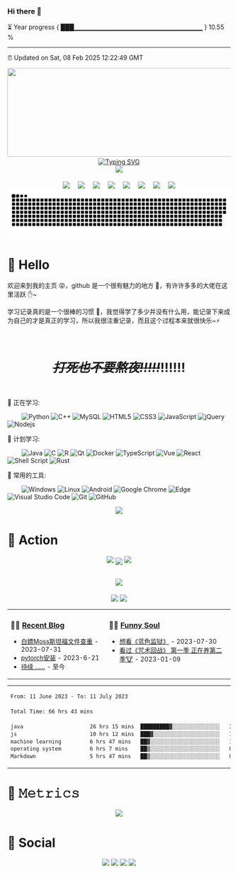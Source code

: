 ### Hi there 👋

⏳ Year progress { ███▁▁▁▁▁▁▁▁▁▁▁▁▁▁▁▁▁▁▁▁▁▁▁▁▁▁▁ } 10.55 %

---

⏰ Updated on Sat, 08 Feb 2025 12:22:49 GMT


<!-- 名言警句 -->

<div style="width:100%" align="center">
  <a><img style="width: 600px;height: 200px" src="https://github.com/Bvbrutal/Bvbrutal/assets/93713843/82a25c7b-cd10-4de0-bd92-6b39978964da"></a>
</div>


<!-- 人数统计 -->
<!--
<div style="width:100%" align="center">
  <a><img style="width: 600px;height: 200px" src="https://count.getloli.com/get/@psh?theme=rule34"></a>
</div>
-->


<!-- 动态打字效果 -->
<div style="width:100%" align="center">
  <a href="https://pshxx.cc/">
    <img src="https://readme-typing-svg.demolab.com?font=Fira+Code&weight=400&size=25&pause=1000&center=true&vCenter=true&width=600&height=100&lines=Dream+is+like+underwear!!!!!!;PSH" alt="Typing SVG" />
  </a>
</div>

<!-- 敲代码的图片 -->
<div align="center" ><img src="https://npm.elemecdn.com/anzhiyu-assets/image/common/github-info/Knock-Code.gif"  style="width:650px"/></div>
<!-- <p align="center"> <img width="433" height="177" src="https://user-images.githubusercontent.com/104733166/236908488-60f25e53-47a8-43d5-a45a-b9b9dd37900e.gif"/> -->
<br>

<!-- 个人资料徽标 -->
<div align="center">
  <a href="https://bvbrutal.github.io/"><img src="https://img.shields.io/badge/website-个人博客-blue"></a>&emsp;
  <a href="https://blog.csdn.net/m0_59088506?spm=1000.2115.3001.5343"><img src="https://img.shields.io/badge/CSDN-%E5%8D%9A%E5%AE%A2-c32136"></a>&emsp;
  <a href="https://space.bilibili.com/1937483889"><img src="https://img.shields.io/badge/bilibili-B%E7%AB%99-ff69b4"></a>&emsp;
  <a href="https://www.youtube.com/channel/UCOOyJ0Pn8blGrwvDTSi8USw"><img src="https://img.shields.io/badge/Youtube-%E6%B2%B9%E7%AE%A1-c32136"></a>&emsp;
  <a href="https://www.zhihu.com/people/mo-cha-49-88"><img src="https://img.shields.io/badge/zhihu-%E7%9F%A5%E4%B9%8E-blue"></a>&emsp;
  <a href="https://music.163.com/#/user/home?id=1324208260"><img src="https://img.shields.io/badge/NC-网易云-c32136"></a>&emsp;
  <a href="https://twitter.com/pshplo"><img src="https://img.shields.io/badge/Twitter-%E6%8E%A8%E7%89%B9-blue"></a>&emsp;
  <a href="#"><img src="https://komarev.com/ghpvc/?username=Bvbrutal&style=flat"/></a>
</div>

<!-- 贪吃蛇代码贡献图 -->

<div align="center"><img src="https://raw.githubusercontent.com/Bvbrutal/Bvbrutal/output/github-contribution-grid-snake.svg"></div>

# 🙋 Hello

欢迎来到我的主页 😝，github 是一个很有魅力的地方 🙌，有许许多多的大佬在这里活跃 ✋~

学习记录真的是一个很棒的习惯 💪，我觉得学了多少并没有什么用，能记录下来成为自己的才是真正的学习，所以我很注重记录，而且这个过程本来就很快乐~⚡

<br>
<div align="center">
  
  # ***~~打死也不要熬夜!!!!!~~***‼️‼️‼️
</div>
<br>

<!-- github每日打卡图片 -->
<!--  # ⚡打卡: -->
<!-- <img src="https://streak-stats.demolab.com/?user=Bvbrutal"  style="width:800px"/> -->

💪 正在学习:

&emsp;&emsp;
![Python](https://img.shields.io/badge/-Python-pink?style=flat-square&logo=Python)
![C++](https://img.shields.io/badge/-C++-00599C?style=flat-square&logo=c)
![MySQL](https://img.shields.io/badge/mysql-%2300f.svg?style=flat-square&logo=mysql&logoColor=white)
![HTML5](https://img.shields.io/badge/-HTML5-E34F26?style=flat-square&logo=html5&logoColor=white)
![CSS3](https://img.shields.io/badge/-CSS3-1572B6?style=flat-square&logo=css3)
![JavaScript](https://img.shields.io/badge/-JavaScript-oringe?style=flat-square&logo=javascript)
![jQuery](https://img.shields.io/badge/jquery-%230769AD.svg?style=style=flat-square&logo=jquery&logoColor=white)
![Nodejs](https://img.shields.io/badge/-Nodejs-c0ebd?style=flat-square&logo=Node.js)

🧠 计划学习:

&emsp;&emsp;
![Java](https://img.shields.io/badge/-java-yellow?style=flat-square&logo=java)
![C](https://img.shields.io/badge/c-%2300599C.svg?style=flat-square&logo=c&logoColor=white)
![R](https://img.shields.io/badge/r-%23276DC3.svg?style=flat-square&logo=r&logoColor=white)
![Qt](https://img.shields.io/badge/Qt-%23217346.svg?style=style=flat-square&logo=Qt&logoColor=white)
![Docker](https://img.shields.io/badge/-Docker-FCC624?style=flat-square&logo=docker)
![TypeScript](https://img.shields.io/badge/typescript-%23007ACC.svg?style=flat-square&logo=typescript&logoColor=white)
![Vue](https://img.shields.io/badge/-Vue.js-3f745c?style=flat-square&logo=Vue.js)
![React](https://img.shields.io/badge/-React-07afd9?style=flat-square&logo=React)
![Shell Script](https://img.shields.io/badge/shell_script-%4285F4.svg?style=style=flat-square&logo=gnu-bash&logoColor=white)
![Rust](https://img.shields.io/badge/Rust-2E67D3.svg?style=style=flat-square&logo=rust&logoColor=white)

🧰 常用的工具:

&emsp;&emsp;
![Windows](https://img.shields.io/badge/Windows-0078D6?style=flat-square&logo=windows&logoColor=white)
![Linux](https://img.shields.io/badge/Linux-FCC624?style=style=flat-square&logo=linux&logoColor=black)
![Android](https://img.shields.io/badge/Android-3DDC84?style=flat-square&logo=android&logoColor=white)
![Google Chrome](https://img.shields.io/badge/Chrome-4285F4?style=flat-square&logo=GoogleChrome&logoColor=white)
![Edge](https://img.shields.io/badge/Edge-0078D7?style=flat-square&logo=Microsoft-edge&logoColor=white)
![Visual Studio Code](https://img.shields.io/badge/-Visual%20Studio%20Code-007ACC?style=flat-square&logo=Visual%20Studio%20Code&logoColor=fff)
![Git](https://img.shields.io/badge/-Git-FCC624?style=flat-square&logo=git)
![GitHub](https://img.shields.io/badge/-GitHub-pink?style=flat-square&logo=github)

<div align="center"><img src="https://cdn.cbd.int/anzhiyu-assets@1.0.11/image/common/github-info/personal-homepage-banner.jpg" /></div>

# 🚀 Action

<!-- 连续提交代码天数记录 -->
<p align="center">
  <img width="150" src="https://npm.elemecdn.com/anzhiyu-assets/image/common/github-info/left-wing.png" />
  <img align="center" src="https://github-readme-streak-stats.herokuapp.com/?user=Bvbrutal&theme=dark&hide_border=true" />
  <img width="150" src="https://npm.elemecdn.com/anzhiyu-assets/image/common/github-info/right-wing.png" />
</p>

<!-- metrics 基础资料 -->
<!-- <div align="center"><img src="https://metrics.lecoq.io/Bvbrutal?template=classic&base=header%2C%20activity%2C%20community%2C%20repositories%2C%20metadata&base.indepth=false&base.hireable=false&base.skip=false&config.timezone=Asia%2FShanghai" alt="base metrics"/></div>
 -->
<br>

<!-- GitHub奖杯🏆 -->
<div align="center"><img  src="https://github-profile-trophy.vercel.app/?username=Bvbrutal&theme=gruvbox&row=1&column=7&no-frame=true&no-bg=true" /></div>
<br>

<!-- GitHub数据统计 -->
<div align="center">
  <img height="137px" src="https://github-readme-stats.vercel.app/api?username=Bvbrutal&hide_title=true&hide_border=true&show_icons=trueline_height=21&text_color=000&icon_color=000&bg_color=0,ea6161,ffc64d,fffc4d,52fa5a&theme=graywhite" />
  <img height="137px" src="https://github-readme-stats.vercel.app/api/top-langs/?username=Bvbrutal&hide_title=true&hide_border=true&layout=compact&langs_count=6&text_color=000&icon_color=fff&bg_color=0,52fa5a,4dfcff,c64dff&theme=graywhite" />
</div>

<!-- 最近博客和豆瓣动态 -->
<table align="center" >
<tr>
<td valign="top">

### 🤹‍♀️ <a href="https://anzhiy.cn/" target="_blank">Recent Blog</a>

<!-- START_SECTION:blog -->
* <a href='https://bvbrutal.github.io/2023/07/31/%E7%99%BD%E5%AB%96%20Moss%20%E6%96%AF%E5%9D%A6%E7%A6%8F%E6%96%87%E4%BB%B6%E6%9F%A5%E9%87%8D/' target='_blank'>白嫖Moss斯坦福文件查重</a> - 2023-07-31
* <a href='https://bvbrutal.github.io/2023/06/21/pytorch%E5%AE%89%E8%A3%85/' target='_blank'>pytorch安装</a> - 2023-6-21
* <a href='#' >待续 ......</a> - 至今
<!-- END_SECTION:blog -->

</td>
<td valign="top">
  
### 🤾‍♂️ <a href="https://www.douban.com/people/252613592" target="_blank">Funny Soul</a>

<!-- START_SECTION:douban -->
* <a href='https://www.bilibili.com/bangumi/play/ep683730/' target='_blank'>想看《蓝色监狱》</a> - 2023-07-30
* <a href='https://www.bilibili.com/bangumi/play/ep341309?spm_id_from=333.337.0.0&from_spmid=666.25.episode.0' target='_blank'>看过《咒术回战》 第一季 正在养第二季🐮</a> - 2023-01-09
<!-- END_SECTION:douban -->

</table>

<!-- wakatime 统计 -->
<table align="center">
<tr>
<td valign="top">

<!--START_SECTION:waka-->

```txt
From: 11 June 2023 - To: 11 July 2023

Total Time: 66 hrs 43 mins

java                     26 hrs 15 mins  █████████▓░░░░░░░░░░░░░░░   39.31 %
js                       10 hrs 12 mins  ███▓░░░░░░░░░░░░░░░░░░░░░   15.30 %
machine learning         6 hrs 47 mins   ██▓░░░░░░░░░░░░░░░░░░░░░░   10.17 %
operating system         6 hrs 7 mins    ██▒░░░░░░░░░░░░░░░░░░░░░░   09.17 %
Markdown                 5 hrs 47 mins   ██▒░░░░░░░░░░░░░░░░░░░░░░   08.68 %
```

<!--END_SECTION:waka-->

</tr>
</table>

# 🎯 𝙼𝚎𝚝𝚛𝚒𝚌𝚜

<!-- plugin metrics -->
<div align="center">
<!--   <img src="https://cdn1.tianli0.top/gh/anzhiyu-c/anzhiyu-c@main/plugin_metrics.svg" alt="plugin metrics" width="75%"/> -->
  <img src="https://cdn.cbd.int/anzhiyu-assets/image/common/github-info/rocket-banner.jpg"/>
</div>

# 🤝 Social

<!-- 面板数据 -->
<div align="center">
  <a href="https://space.bilibili.com/1937483889"><img src="https://stats.justsong.cn/api/bilibili/?id=1937483889&theme=dark"/></a>
  <a href="https://blog.csdn.net/m0_59088506?spm=1000.2115.3001.5343"><img src="https://stats.justsong.cn/api/csdn?id=m0_59088506?spm=1000.2115.3001.5343&theme=dark"/></a>
  <a href="https://leetcode.cn/u/pshxx/"><img src="https://stats.justsong.cn/api/leetcode?username=pshxx&cn=true&theme=dark"/></a>
  <a href="https://github.com/Bvbrutal"><img src="https://stats.justsong.cn/api/github?id=Bvbrutal&theme=dark"/></a>
</div>
